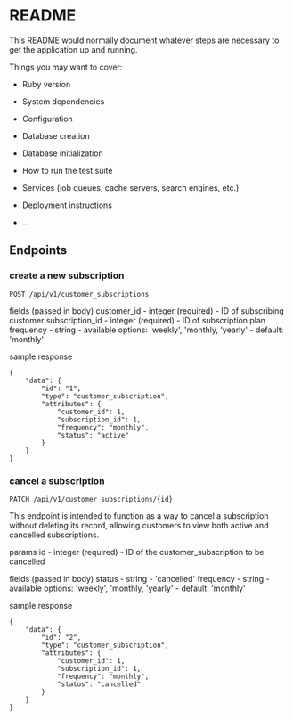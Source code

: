 # README

This README would normally document whatever steps are necessary to get the
application up and running.

Things you may want to cover:

* Ruby version

* System dependencies

* Configuration

* Database creation

* Database initialization

* How to run the test suite

* Services (job queues, cache servers, search engines, etc.)

* Deployment instructions

* ...

## Endpoints

### create a new subscription

`POST /api/v1/customer_subscriptions`

fields (passed in body)
customer_id - integer (required) - ID of subscribing customer
subscription_id - integer (required) - ID of subscription plan
frequency - string - available options: 'weekly', 'monthly, 'yearly' - default: 'monthly'

sample response
```
{
    "data": {
        "id": "1",
        "type": "customer_subscription",
        "attributes": {
            "customer_id": 1,
            "subscription_id": 1,
            "frequency": "monthly",
            "status": "active"
        }
    }
}
```

### cancel a subscription

`PATCH /api/v1/customer_subscriptions/{id}`

This endpoint is intended to function as a way to cancel a subscription without deleting its record, allowing customers to view both active and cancelled subscriptions.

params
id - integer (required) - ID of the customer_subscription to be cancelled

fields (passed in body)
status - string - 'cancelled'
frequency - string - available options: 'weekly', 'monthly, 'yearly' - default: 'monthly'

sample response
```
{
    "data": {
        "id": "2",
        "type": "customer_subscription",
        "attributes": {
            "customer_id": 1,
            "subscription_id": 1,
            "frequency": "monthly",
            "status": "cancelled"
        }
    }
}
```
